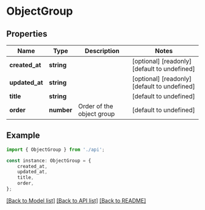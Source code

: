 # ObjectGroup


## Properties

Name | Type | Description | Notes
------------ | ------------- | ------------- | -------------
**created_at** | **string** |  | [optional] [readonly] [default to undefined]
**updated_at** | **string** |  | [optional] [readonly] [default to undefined]
**title** | **string** |  | [default to undefined]
**order** | **number** | Order of the object group | [default to undefined]

## Example

```typescript
import { ObjectGroup } from './api';

const instance: ObjectGroup = {
    created_at,
    updated_at,
    title,
    order,
};
```

[[Back to Model list]](../README.md#documentation-for-models) [[Back to API list]](../README.md#documentation-for-api-endpoints) [[Back to README]](../README.md)
